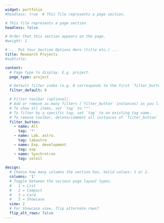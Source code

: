 ```yaml
---
widget: portfolio
#headless: true  # This file represents a page section.

# This file represents a page section.
headless: false

# Order that this section appears on the page.
#weight: 1

# ... Put Your Section Options Here (title etc.) ...
title: Research Projects
#subtitle:

content:  
  # Page type to display. E.g. project.
  page_type: project

  # Default filter index (e.g. 0 corresponds to the first `filter_button` instance below)
  filter_default: 0

  # Filter toolbar (optional).
  # Add or remove as many filters (`filter_button` instances) as you like.
  # To show all items, set `tag` to "*".
  # To filter by a specific tag, set `tag` to an existing tag name.
  # To remove toolbar, delete/comment all instances of `filter_button` below.
  filter_button:
    - name: All
      tag: '*'
    - name: Lab. astro.
      tag: labastro
    - name: Exp. development
      tag: exp
    - name: Synchrotron
      tag: soleil
      
design:
  # Choose how many columns the section has. Valid values: 1 or 2.
  columns: '1'
  # Toggle between the various page layout types.
  #   1 = List
  #   2 = Compact  
  #   3 = Card
  #   5 = Showcase
  view: 2
  # For Showcase view, flip alternate rows?
  flip_alt_rows: false
---
```


